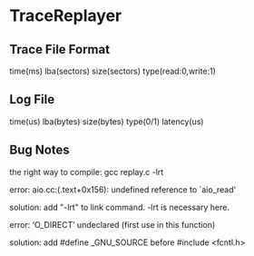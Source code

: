 # TraceReplayer

## Trace File Format
time(ms) lba(sectors) size(sectors) type(read:0,write:1)

## Log File
time(us) lba(bytes) size(bytes) type(0/1) latency(us)


## Bug Notes

the right way to compile: gcc replay.c -lrt

error:	  aio.cc:(.text+0x156): undefined reference to `aio_read'

solution: add "-lrt" to link command. -lrt is necessary here. 

error:	  ‘O_DIRECT’ undeclared (first use in this function)

solution: add #define _GNU_SOURCE before #include <fcntl.h>
